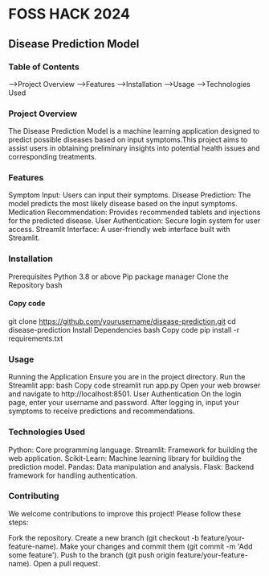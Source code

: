 # FOSS HACK 2024
## Disease Prediction Model
### Table of Contents
-->Project Overview
-->Features
-->Installation
-->Usage
-->Technologies Used

### Project Overview
The Disease Prediction Model is a machine learning application designed to predict possible diseases based on input symptoms.This project aims to assist users in obtaining preliminary insights into potential health issues and corresponding treatments.

### Features
Symptom Input: Users can input their symptoms.
Disease Prediction: The model predicts the most likely disease based on the input symptoms.
Medication Recommendation: Provides recommended tablets and injections for the predicted disease.
User Authentication: Secure login system for user access.
Streamlit Interface: A user-friendly web interface built with Streamlit.


### Installation
Prerequisites
Python 3.8 or above
Pip package manager
Clone the Repository
bash

#### Copy code
git clone https://github.com/yourusername/disease-prediction.git
cd disease-prediction
Install Dependencies
bash
Copy code
pip install -r requirements.txt

### Usage
Running the Application
Ensure you are in the project directory.
Run the Streamlit app:
bash
Copy code
streamlit run app.py
Open your web browser and navigate to http://localhost:8501.
User Authentication
On the login page, enter your username and password.
After logging in, input your symptoms to receive predictions and recommendations.

### Technologies Used
Python: Core programming language.
Streamlit: Framework for building the web application.
Scikit-Learn: Machine learning library for building the prediction model.
Pandas: Data manipulation and analysis.
Flask: Backend framework for handling authentication.


### Contributing
We welcome contributions to improve this project! Please follow these steps:

Fork the repository.
Create a new branch (git checkout -b feature/your-feature-name).
Make your changes and commit them (git commit -m 'Add some feature').
Push to the branch (git push origin feature/your-feature-name).
Open a pull request.

    

